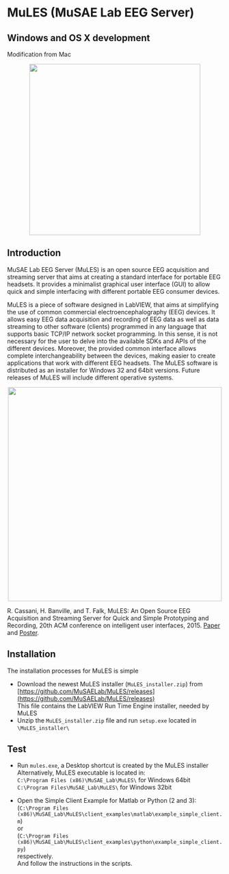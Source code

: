 # MuLES (MuSAE Lab EEG Server)
## Windows and OS X development

Modification from Mac
<p align="center">
<img src="https://github.com/MuSAELab/MuLES/blob/master/images/MuLES_logo.png" width="400" align="middle">
</p>

## Introduction

MuSAE Lab EEG Server (MuLES) is an open source EEG acquisition and streaming server that aims at creating a standard interface for portable EEG headsets. It provides a minimalist graphical user interface (GUI) to allow quick and simple interfacing with different portable EEG consumer devices.

MuLES is a piece of software designed in LabVIEW, that aims at simplifying the use of common commercial electroencephalography (EEG) devices. It allows easy EEG data acquisition and recording of EEG data as well as data streaming to other software (clients) programmed in any language that supports basic TCP/IP network socket programming. In this sense, it is not necessary for the user to delve into the available SDKs and APIs of the different devices. Moreover, the provided common interface allows complete interchangeability between the devices, making easier to create applications that work with different EEG headsets. The MuLES software is distributed as an installer for Windows 32 and 64bit versions. Future releases of MuLES will include different operative systems.

<p align="center">
<img src="https://github.com/MuSAELab/MuLES/blob/master/images/diagram.png" width="500" align="middle">
</p>

R. Cassani, H. Banville, and T. Falk, MuLES: An Open Source EEG Acquisition and Streaming Server for Quick and Simple Prototyping and Recording, 20th ACM conference on intelligent user interfaces, 2015. [Paper](http://musaelab.ca/pdfs/C90A.pdf) and [Poster](http://musaelab.ca/pdfs/C90B.pdf).



## Installation

The installation processes for MuLES is simple
- Download the newest MuLES installer (```MuLES_installer.zip```) from [https://github.com/MuSAELab/MuLES/releases](https://github.com/MuSAELab/MuLES/releases)  
  This file contains the LabVIEW Run Time Engine installer, needed by MuLES
- Unzip the ```MuLES_installer.zip``` file and run ```setup.exe``` located in ```\MuLES_installer\```

## Test
- Run ```mules.exe```, a Desktop shortcut is created by the MuLES installer  
  Alternatively, MuLES executable is located in: </br>
```C:\Program Files (x86)\MuSAE_Lab\MuLES\``` for Windows 64bit  
 ```C:\Program Files\MuSAE_Lab\MuLES\```  for Windows 32bit

- Open the Simple Client Example for Matlab or Python (2 and 3): </br> (```C:\Program Files (x86)\MuSAE_Lab\MuLES\client_examples\matlab\example_simple_client.m```) </br> or </br> (```C:\Program Files (x86)\MuSAE_Lab\MuLES\client_examples\python\example_simple_client.py```) </br> respectively. </br> And follow the instructions in the scripts.
